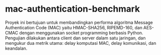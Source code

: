 # mac-authentication-benchmark
Proyek ini bertujuan untuk membandingkan performa algoritma Message Authentication Code (MAC) yaitu HMAC-SHA256, RIPEMD-160, dan AES-CMAC dengan menggunakan socket programming berbasis Python. Pengujian dilakukan antara client dan server dalam satu jaringan, dan mengukur dua metrik utama: delay komputasi MAC, delay komunikasi, dan keandalan.
